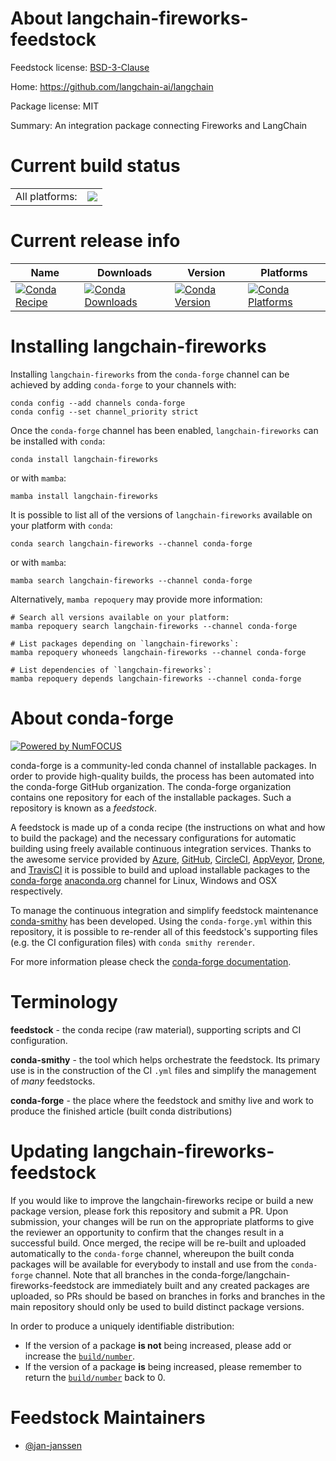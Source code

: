 About langchain-fireworks-feedstock
===================================

Feedstock license: [BSD-3-Clause](https://github.com/conda-forge/langchain-fireworks-feedstock/blob/main/LICENSE.txt)

Home: https://github.com/langchain-ai/langchain

Package license: MIT

Summary: An integration package connecting Fireworks and LangChain

Current build status
====================


<table><tr><td>All platforms:</td>
    <td>
      <a href="https://dev.azure.com/conda-forge/feedstock-builds/_build/latest?definitionId=22648&branchName=main">
        <img src="https://dev.azure.com/conda-forge/feedstock-builds/_apis/build/status/langchain-fireworks-feedstock?branchName=main">
      </a>
    </td>
  </tr>
</table>

Current release info
====================

| Name | Downloads | Version | Platforms |
| --- | --- | --- | --- |
| [![Conda Recipe](https://img.shields.io/badge/recipe-langchain--fireworks-green.svg)](https://anaconda.org/conda-forge/langchain-fireworks) | [![Conda Downloads](https://img.shields.io/conda/dn/conda-forge/langchain-fireworks.svg)](https://anaconda.org/conda-forge/langchain-fireworks) | [![Conda Version](https://img.shields.io/conda/vn/conda-forge/langchain-fireworks.svg)](https://anaconda.org/conda-forge/langchain-fireworks) | [![Conda Platforms](https://img.shields.io/conda/pn/conda-forge/langchain-fireworks.svg)](https://anaconda.org/conda-forge/langchain-fireworks) |

Installing langchain-fireworks
==============================

Installing `langchain-fireworks` from the `conda-forge` channel can be achieved by adding `conda-forge` to your channels with:

```
conda config --add channels conda-forge
conda config --set channel_priority strict
```

Once the `conda-forge` channel has been enabled, `langchain-fireworks` can be installed with `conda`:

```
conda install langchain-fireworks
```

or with `mamba`:

```
mamba install langchain-fireworks
```

It is possible to list all of the versions of `langchain-fireworks` available on your platform with `conda`:

```
conda search langchain-fireworks --channel conda-forge
```

or with `mamba`:

```
mamba search langchain-fireworks --channel conda-forge
```

Alternatively, `mamba repoquery` may provide more information:

```
# Search all versions available on your platform:
mamba repoquery search langchain-fireworks --channel conda-forge

# List packages depending on `langchain-fireworks`:
mamba repoquery whoneeds langchain-fireworks --channel conda-forge

# List dependencies of `langchain-fireworks`:
mamba repoquery depends langchain-fireworks --channel conda-forge
```


About conda-forge
=================

[![Powered by
NumFOCUS](https://img.shields.io/badge/powered%20by-NumFOCUS-orange.svg?style=flat&colorA=E1523D&colorB=007D8A)](https://numfocus.org)

conda-forge is a community-led conda channel of installable packages.
In order to provide high-quality builds, the process has been automated into the
conda-forge GitHub organization. The conda-forge organization contains one repository
for each of the installable packages. Such a repository is known as a *feedstock*.

A feedstock is made up of a conda recipe (the instructions on what and how to build
the package) and the necessary configurations for automatic building using freely
available continuous integration services. Thanks to the awesome service provided by
[Azure](https://azure.microsoft.com/en-us/services/devops/), [GitHub](https://github.com/),
[CircleCI](https://circleci.com/), [AppVeyor](https://www.appveyor.com/),
[Drone](https://cloud.drone.io/welcome), and [TravisCI](https://travis-ci.com/)
it is possible to build and upload installable packages to the
[conda-forge](https://anaconda.org/conda-forge) [anaconda.org](https://anaconda.org/)
channel for Linux, Windows and OSX respectively.

To manage the continuous integration and simplify feedstock maintenance
[conda-smithy](https://github.com/conda-forge/conda-smithy) has been developed.
Using the ``conda-forge.yml`` within this repository, it is possible to re-render all of
this feedstock's supporting files (e.g. the CI configuration files) with ``conda smithy rerender``.

For more information please check the [conda-forge documentation](https://conda-forge.org/docs/).

Terminology
===========

**feedstock** - the conda recipe (raw material), supporting scripts and CI configuration.

**conda-smithy** - the tool which helps orchestrate the feedstock.
                   Its primary use is in the construction of the CI ``.yml`` files
                   and simplify the management of *many* feedstocks.

**conda-forge** - the place where the feedstock and smithy live and work to
                  produce the finished article (built conda distributions)


Updating langchain-fireworks-feedstock
======================================

If you would like to improve the langchain-fireworks recipe or build a new
package version, please fork this repository and submit a PR. Upon submission,
your changes will be run on the appropriate platforms to give the reviewer an
opportunity to confirm that the changes result in a successful build. Once
merged, the recipe will be re-built and uploaded automatically to the
`conda-forge` channel, whereupon the built conda packages will be available for
everybody to install and use from the `conda-forge` channel.
Note that all branches in the conda-forge/langchain-fireworks-feedstock are
immediately built and any created packages are uploaded, so PRs should be based
on branches in forks and branches in the main repository should only be used to
build distinct package versions.

In order to produce a uniquely identifiable distribution:
 * If the version of a package **is not** being increased, please add or increase
   the [``build/number``](https://docs.conda.io/projects/conda-build/en/latest/resources/define-metadata.html#build-number-and-string).
 * If the version of a package **is** being increased, please remember to return
   the [``build/number``](https://docs.conda.io/projects/conda-build/en/latest/resources/define-metadata.html#build-number-and-string)
   back to 0.

Feedstock Maintainers
=====================

* [@jan-janssen](https://github.com/jan-janssen/)

